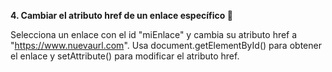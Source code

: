 **4. Cambiar el atributo href de un enlace específico 🔗**

Selecciona un enlace con el id "miEnlace" y cambia su atributo href a "https://www.nuevaurl.com". Usa document.getElementById() para obtener el enlace y setAttribute() para modificar el atributo href.